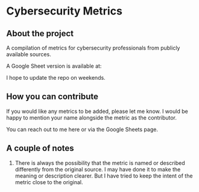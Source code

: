 # Cybersecurity Metrics


## About the project 

A compilation of metrics for cybersecurity professionals from publicly available sources. 

A Google Sheet version is available at:



I hope to update the repo on weekends. 

## How you can contribute

If you would like any metrics to be added, please let me know. I would be happy to mention your name alongside the metric as the contributor. 

You can reach out to me here or via the Google Sheets page. 

## A couple of notes

1. There is always the possibility that the metric is named or described differently from the original source. I may have done it to make the meaning or description clearer. But I have tried to keep the intent of the metric close to the original. 